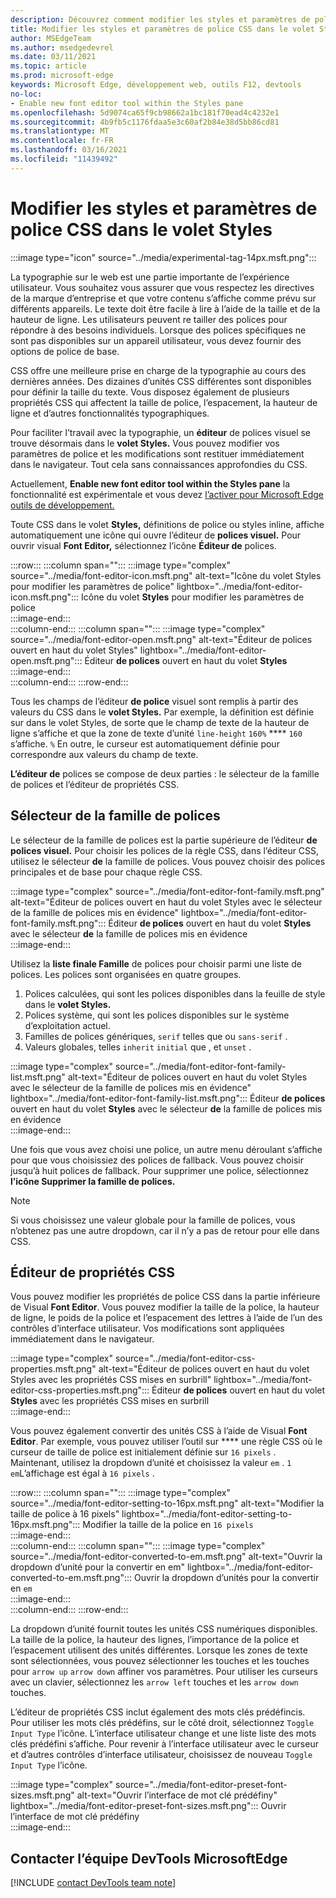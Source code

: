 ```yaml
---
description: Découvrez comment modifier les styles et paramètres de police CSS à l’aide du volet Styles dans Microsoft Edge DevTools.
title: Modifier les styles et paramètres de police CSS dans le volet Styles de DevTools
author: MSEdgeTeam
ms.author: msedgedevrel
ms.date: 03/11/2021
ms.topic: article
ms.prod: microsoft-edge
keywords: Microsoft Edge, développement web, outils F12, devtools
no-loc:
- Enable new font editor tool within the Styles pane
ms.openlocfilehash: 5d9074ca65f9cb98662a1bc181f70ead4c4232e1
ms.sourcegitcommit: 4b9fb5c1176fdaa5e3c60af2b84e38d5bb86cd81
ms.translationtype: MT
ms.contentlocale: fr-FR
ms.lasthandoff: 03/16/2021
ms.locfileid: "11439492"
---
```

# <a name="edit-css-font-styles-and-settings-in-the-styles-pane"></a>Modifier les styles et paramètres de police CSS dans le volet Styles  

:::image type="icon" source="../media/experimental-tag-14px.msft.png":::

La typographie sur le web est une partie importante de l’expérience utilisateur.  Vous souhaitez vous assurer que vous respectez les directives de la marque d’entreprise et que votre contenu s’affiche comme prévu sur différents appareils.  Le texte doit être facile à lire à l’aide de la taille et de la hauteur de ligne.  Les utilisateurs peuvent re tailler des polices pour répondre à des besoins individuels.  Lorsque des polices spécifiques ne sont pas disponibles sur un appareil utilisateur, vous devez fournir des options de police de base.  

CSS offre une meilleure prise en charge de la typographie au cours des dernières années.  Des dizaines d’unités CSS différentes sont disponibles pour définir la taille du texte.  Vous disposez également de plusieurs propriétés CSS qui affectent la taille de police, l’espacement, la hauteur de ligne et d’autres fonctionnalités typographiques.  

Pour faciliter l’travail avec la typographie, un **éditeur** de polices visuel se trouve désormais dans le **volet Styles.**  Vous pouvez modifier vos paramètres de police et les modifications sont restituer immédiatement dans le navigateur.  Tout cela sans connaissances approfondies du CSS.  

Actuellement, **Enable new font editor tool within the Styles pane** la fonctionnalité est expérimentale et vous devez [l’activer pour Microsoft Edge outils de développement.][DevtoolsExperimentalFeaturesIndexTurnOnExperimentalFeatures]  

Toute CSS dans le volet **Styles,** définitions de police ou styles inline, affiche automatiquement une icône qui ouvre l’éditeur de **polices visuel.**  Pour ouvrir visual **Font Editor,** sélectionnez l’icône **Éditeur de** polices.  

:::row:::
   :::column span="":::
      :::image type="complex" source="../media/font-editor-icon.msft.png" alt-text="Icône du volet Styles pour modifier les paramètres de police" lightbox="../media/font-editor-icon.msft.png":::
         Icône du volet **Styles** pour modifier les paramètres de police  
      :::image-end:::  
   :::column-end:::
   :::column span="":::
      :::image type="complex" source="../media/font-editor-open.msft.png" alt-text="Éditeur de polices ouvert en haut du volet Styles" lightbox="../media/font-editor-open.msft.png":::
         Éditeur **de polices** ouvert en haut du volet **Styles**  
      :::image-end:::  
   :::column-end:::
:::row-end:::  

Tous les champs de l’éditeur **de police** visuel sont remplis à partir des valeurs du CSS dans le **volet Styles.**  Par exemple, la définition est définie sur dans le volet Styles, de sorte que le champ de texte de la hauteur de ligne s’affiche et que la zone de texte d’unité `line-height` `160%` **** `160` s’affiche. `%`  En outre, le curseur est automatiquement définie pour correspondre aux valeurs du champ de texte.  

**L’éditeur de** polices se compose de deux parties : le sélecteur de la famille de polices et l’éditeur de propriétés CSS.  

## <a name="the-font-family-selector"></a>Sélecteur de la famille de polices  

Le sélecteur de la famille de polices est la partie supérieure de l’éditeur **de polices visuel.**  Pour choisir les polices de la règle CSS, dans l’éditeur CSS, utilisez le sélecteur **de** la famille de polices.  Vous pouvez choisir des polices principales et de base pour chaque règle CSS.  

:::image type="complex" source="../media/font-editor-font-family.msft.png" alt-text="Éditeur de polices ouvert en haut du volet Styles avec le sélecteur de la famille de polices mis en évidence" lightbox="../media/font-editor-font-family.msft.png":::
   Éditeur **de polices** ouvert en haut du volet **Styles** avec le sélecteur **de** la famille de polices mis en évidence  
:::image-end:::  

Utilisez la **liste finale Famille** de polices pour choisir parmi une liste de polices.  Les polices sont organisées en quatre groupes.  

1.  Polices calculées, qui sont les polices disponibles dans la feuille de style dans le **volet Styles.**  
1.  Polices système, qui sont les polices disponibles sur le système d’exploitation actuel.  
1.  Familles de polices génériques, `serif` telles que ou `sans-serif` .  
1.  Valeurs globales, telles `inherit` `initial` que , et `unset` .  
    
:::image type="complex" source="../media/font-editor-font-family-list.msft.png" alt-text="Éditeur de polices ouvert en haut du volet Styles avec le sélecteur de la famille de polices mis en évidence" lightbox="../media/font-editor-font-family-list.msft.png":::
   Éditeur **de polices** ouvert en haut du volet **Styles** avec le sélecteur **de** la famille de polices mis en évidence  
:::image-end:::  

Une fois que vous avez choisi une police, un autre menu déroulant s’affiche pour que vous choisissiez des polices de fallback.  Vous pouvez choisir jusqu’à huit polices de fallback.  Pour supprimer une police, sélectionnez **l’icône Supprimer la famille de polices.**  

<!--:::image type="complex" source="../media/font-editor-defining-fonts.msft.png" alt-text="The font editor with a defined list of fonts and fallback fonts" lightbox="../media/font-editor-defining-fonts.msft.png":::
   The **Font Editor** with a defined list of fonts and fallback fonts highlighted
:::image-end:::  -->

> [!NOTE]
> Si vous choisissez une valeur globale pour la famille de polices, vous n’obtenez pas une autre dropdown, car il n’y a pas de retour pour elle dans CSS.  

## <a name="the-css-properties-editor"></a>Éditeur de propriétés CSS  

Vous pouvez modifier les propriétés de police CSS dans la partie inférieure de Visual **Font Editor**.  Vous pouvez modifier la taille de la police, la hauteur de ligne, le poids de la police et l’espacement des lettres à l’aide de l’un des contrôles d’interface utilisateur.  Vos modifications sont appliquées immédiatement dans le navigateur.  

:::image type="complex" source="../media/font-editor-css-properties.msft.png" alt-text="Éditeur de polices ouvert en haut du volet Styles avec les propriétés CSS mises en surbrill" lightbox="../media/font-editor-css-properties.msft.png":::
   Éditeur **de polices** ouvert en haut du volet **Styles** avec les propriétés CSS mises en surbrill  
:::image-end:::  

Vous pouvez également convertir des unités CSS à l’aide de Visual **Font Editor**.  Par exemple, vous pouvez utiliser l’outil sur **** une règle CSS où le curseur de taille de police est initialement définie sur `16 pixels` .  Maintenant, utilisez la dropdown d’unité et choisissez la valeur `em` .  `1 em`L’affichage est égal à `16 pixels` .  

:::row:::
   :::column span="":::
      :::image type="complex" source="../media/font-editor-setting-to-16px.msft.png" alt-text="Modifier la taille de police à 16 pixels" lightbox="../media/font-editor-setting-to-16px.msft.png":::
         Modifier la taille de la police en `16 pixels`  
      :::image-end:::  
   :::column-end:::
   :::column span="":::
      :::image type="complex" source="../media/font-editor-converted-to-em.msft.png" alt-text="Ouvrir la dropdown d’unité pour la convertir en em" lightbox="../media/font-editor-converted-to-em.msft.png":::
         Ouvrir la dropdown d’unités pour la convertir en `em`  
      :::image-end:::  
   :::column-end:::
:::row-end:::  

La dropdown d’unité fournit toutes les unités CSS numériques disponibles.  La taille de la police, la hauteur des lignes, l’importance de la police et l’espacement utilisent des unités différentes.  Lorsque les zones de texte sont sélectionnées, vous pouvez sélectionner les touches et les touches pour `arrow up` `arrow down` affiner vos paramètres.  Pour utiliser les curseurs avec un clavier, sélectionnez les `arrow left` touches et les `arrow down` touches.  

L’éditeur de propriétés CSS inclut également des mots clés prédéfincis.  Pour utiliser les mots clés prédéfins, sur le côté droit, sélectionnez `Toggle Input Type` l’icône.  L’interface utilisateur change et une liste liste des mots clés prédéfini s’affiche.  Pour revenir à l’interface utilisateur avec le curseur et d’autres contrôles d’interface utilisateur, choisissez de nouveau `Toggle Input Type` l’icône.  

:::image type="complex" source="../media/font-editor-preset-font-sizes.msft.png" alt-text="Ouvrir l’interface de mot clé prédéfiny" lightbox="../media/font-editor-preset-font-sizes.msft.png":::
   Ouvrir l’interface de mot clé prédéfiny  
:::image-end:::  

## <a name="getting-in-touch-with-the-microsoft-edge-devtools-team"></a>Contacter l’équipe DevTools MicrosoftEdge  

[!INCLUDE [contact DevTools team note](../includes/contact-devtools-team-note.md)]  

<!-- links -->  

[DevtoolsIndex]: ../index.md "Microsoft Edge outils de développement (Chromium) | Documents Microsoft"  
[DevtoolsExperimentalFeaturesIndex]: ../experimental-features/index.md "Fonctionnalités expérimentales | Documents Microsoft"  
[DevtoolsExperimentalFeaturesIndexTurnOnExperimentalFeatures]: ../experimental-features/index.md#turn-on-experimental-features "Activer les fonctions expérimentales – Fonctions expérimentales | Microsoft Docs"  
